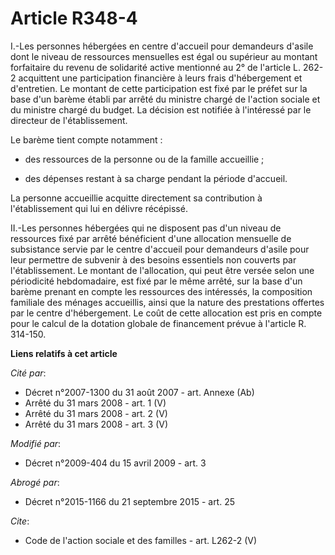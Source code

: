 # Article R348-4

I.-Les personnes hébergées en centre d'accueil pour demandeurs d'asile dont le niveau de ressources mensuelles est égal ou
supérieur au montant forfaitaire du revenu de solidarité active mentionné au 2° de l'article L. 262-2 acquittent une
participation financière à leurs frais d'hébergement et d'entretien. Le montant de cette participation est fixé par le préfet
sur la base d'un barème établi par arrêté du ministre chargé de l'action sociale et du ministre chargé du budget. La décision
est notifiée à l'intéressé par le directeur de l'établissement. 

Le barème tient compte notamment :

- des ressources de la personne ou de la famille accueillie ;

- des dépenses restant à sa charge pendant la période d'accueil. 

La personne accueillie acquitte directement sa contribution à l'établissement qui lui en délivre récépissé. 

II.-Les personnes hébergées qui ne disposent pas d'un niveau de ressources fixé par arrêté bénéficient d'une allocation
mensuelle de subsistance servie par le centre d'accueil pour demandeurs d'asile pour leur permettre de subvenir à des besoins
essentiels non couverts par l'établissement. Le montant de l'allocation, qui peut être versée selon une périodicité
hebdomadaire, est fixé par le même arrêté, sur la base d'un barème prenant en compte les ressources des intéressés, la
composition familiale des ménages accueillis, ainsi que la nature des prestations offertes par le centre d'hébergement. Le
coût de cette allocation est pris en compte pour le calcul de la dotation globale de financement prévue à l'article R.
314-150.

**Liens relatifs à cet article**

_Cité par_:

  - Décret n°2007-1300 du 31 août 2007 - art. Annexe (Ab)
  - Arrêté du 31 mars 2008 - art. 1 (V)
  - Arrêté du 31 mars 2008 - art. 2 (V)
  - Arrêté du 31 mars 2008 - art. 3 (V)

_Modifié par_:

  - Décret n°2009-404 du 15 avril 2009 - art. 3

_Abrogé par_:

  - Décret n°2015-1166 du 21 septembre 2015 - art. 25

_Cite_:

  - Code de l'action sociale et des familles - art. L262-2 (V)
